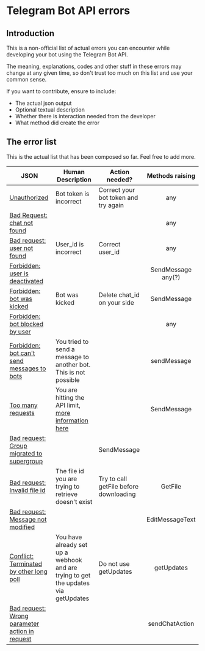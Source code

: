 # Telegram Bot API errors

## Introduction
This is a non-official list of actual errors you can encounter while developing your bot using the Telegram Bot API.

The meaning, explanations, codes and other stuff in these errors may change at any given time, so don't trust too much on this list and use your common sense.

If you want to contribute, ensure to include: 
- The actual json output
- Optional textual description
- Whether there is interaction needed from the developer
- What method did create the error

## The error list

This is the actual list that has been composed so far. Feel free to add more.

| JSON         | Human Description| Action needed?    | Methods raising |
|--------------|------------------|-------------------|:---------------:|
|[Unauthorized](json/unauthorized.json)|Bot token is incorrect|Correct your bot token and try again|any|
|[Bad Request: chat not found](json/bad-request-chat-not-found.json )|||any|
|[Bad request: user not found](json/bad-request-user-not-found.json)|User_id is incorrect|Correct user_id|any|
|[Forbidden: user is deactivated](json/forbidden-user-is-deactivated.json)|||SendMessage<br />any(?)|
|[Forbidden: bot was kicked](json/forbidden-bot-was-kicked.json)|Bot was kicked|Delete chat_id on your side|SendMessage|
|[Forbidden: bot blocked by user](json/forbidden-bot-blocked-by-user.json)|||any|
|[Forbidden: bot can't send messages to bots](json/forbidden-bot-cant-send-messages-to-bots.json)|You tried to send a message to another bot. This is not possible||sendMessage|
|[Too many requests](json/too-many-requests.json)|You are hitting the API limit, [more information here](https://core.telegram.org/bots/faq#my-bot-is-hitting-limits-how-do-i-avoid-this)||SendMessage|
|[Bad request: Group migrated to supergroup](json/bad-request-group-chat-migrated.json)||SendMessage|
|[Bad request: Invalid file id](json/bad-request-invalid-file-id.json)| The file id you are trying to retrieve doesn't exist|Try to call getFile before downloading|GetFile|
|[Bad request: Message not modified](json/bad-request-message-not-modified.json)|||EditMessageText|
|[Conflict: Terminated by other long poll](json/conflicted-terminated-by-other-long-poll.json)|You have already set up a webhook and are trying to get the updates via getUpdates|Do not use getUpdates|getUpdates|
|[Bad request: Wrong parameter action in request](json/bad-request-wrong-parameter-action-in-request.json)|||sendChatAction|
